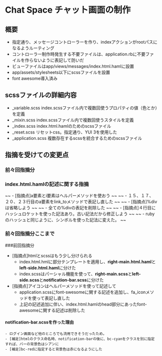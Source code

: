 # Chat Space チャット画面の制作

## 概要
- 指定通り、メッセージコントローラーを作り、indexアクションがrootパスになるようルーティング
- コントローラー制作時発生する不要ファイルは、application.rbに不要ファイルを作らないように表記して防いだ
- ビューファイルはapp/views/messages/index.html.hamlに設置
- app/assets/stylesheets以下にscssファイルを設置
- font awesome導入済み

## scssファイルの詳細内容

- _variable.scss
  index.scssファイル内で複数回使うプロパティの値（色とか）を定義
- _mixin.scss
  index.scssファイル内で複数回使うスタイルを定義
- _index.scss
  index.html.hamlのためのscssファイル
- _reset.scss
  リセットcss。指定通り、YUI 3を使用した
- _application.scss
  複数存在するscssを統合するためのscssファイル

## 指摘を受けての変更点

### 前々回指摘分

### index.html.hamlの記述に関する指摘
~~ - [指摘点]a要素とi要素はヘルパーメソッドを使おう ~~
~~ - １５、１７、２０、２３行目のa要素をlink_toメソッドで表記し直した ~~
~~ - [指摘点]%divは省略しよう ~~
~~ - 全ての%divの表記を削除した ~~
~~ - [指摘点]４行目にハッシュロケットを使った記法あり。古い記法だから修正しよう ~~
  ~~ - rubyのハッシュと同じように、シンボルを使った記法に変えた。 ~~

### 前々回指摘分ここまで

###前回指摘分
- [指摘点]htmlとscssはもう少し分けられる
  - index.html.hmlに部分テンプレートを適用し、**right-main.html.haml**と**left-side.html.haml**に分けた
  - index.scssはパーシャル機能を使って、**right-main.scss**と**left-side.scss**と**notification-bar.scss**に分けた
- [指摘点]アイコンはヘルパーメソッドを使って記述して
  - application.scssにfont-swesomeに関する記述を追加し、fa_iconメソッドを使って表記し直した
  - 上記の記述追加に伴い、index.html.hamlのhead部分にあったfont-awesomeに関する記述は削除した

#### notification-bar.scssを作った理由
    - ログイン画面など他のところでも流用できそうだったため。
    - [補足]htmlのクラス命名時、notification-barの後に、bc-cyanをクラスを別に指定すれば、バーの背景色はシアンに
    - [補足]bc-redに指定すると背景色は赤になるようにした

<!-- # DB設計

## userテーブル

|Column|Type|Options|
|------|----|-------|
|name|string|null: false,unique: true|

### Association
- has_many :comments
- has_many :members
- has_many :groups, through: :members

### インデックス
add_index :users, [:name]

## commentテーブル

|Column|Type|Options|
|------|----|-------|
|body|text|オプションなし|
|image|string|同上|
|group_id|integer|null:false,foreign_key: true|
|user_id|integer|null:false,foreign_key: true|

### Association
- belongs_to :group
- belongs_to :user

### インデックス
add_index :comments, [:body, :image]

## groupテーブル

|Column|Type|Options|
|------|----|-------|
|name|string|null: false|

### Association
- has_many :members
- has_many :comments
- has_many :users, through: :members

## memberテーブル

|Column|Type|Options|
|------|----|-------|
|group_id|integer|null:false,foreign_key: true|
|user_id|integer|null:false,foreign_key: true|

### Association
- belongs_to :group
- belongs_to :user
 -->
